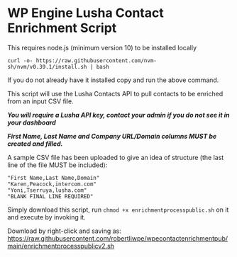 # WP Engine Lusha Contact Enrichment Script
This requires node.js (minimum version 10) to be installed locally

`curl -o- https://raw.githubusercontent.com/nvm-sh/nvm/v0.39.1/install.sh | bash`

If you do not already have it installed copy and run the above command.

This script will use the Lusha Contacts API to pull contacts to be enriched
from an input CSV file.

***You will require a Lusha API key, contact your admin if you do not see it in your dashboard***

***First Name, Last Name and Company URL/Domain columns MUST be created and filled.***

A sample CSV file has been uploaded to give an idea of structure (the last line of the file MUST be included):

```
"First Name,Last Name,Domain"
"Karen,Peacock,intercom.com"
"Yoni,Tserruya,lusha.com"
"BLANK FINAL LINE REQUIRED"
```

Simply download this script, run `chmod +x enrichmentprocesspublic.sh` on it and execute by
invoking it.

Download by right-click and saving as: 
https://raw.githubusercontent.com/robertliwpe/wpecontactenrichmentpub/main/enrichmentprocesspublicv2.sh
